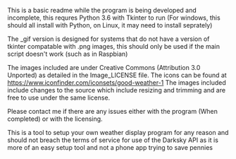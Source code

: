 This is a basic readme while the program is being developed and incomplete, this requres Python 3.6 with Tkinter to run (For windows, this should all install with Python, on Linux, it may need to install seprately)

The _gif version is designed for systems that do not have a version of tkinter compatable with .png images, this should only be used if the main script doesn't work (such as in Raspbian)

The images included are under Creative Commons (Attribution 3.0 Unported) as detailed in the Image_LICENSE file. The icons can be found at https://www.iconfinder.com/iconsets/good-weather-1 The images included include changes to the source which include resizing and trimming and are free to use under the same license.

Please contact me if there are any issues either with the program (When completed) or with the licensing.

This is a tool to setup your own weather display program for any reason and should not breach the terms of service for use of the Darksky API as it is more of an easy setup tool and not a phone app trying to save pennies 